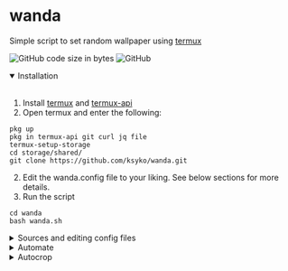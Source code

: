 # wanda
Simple script to set random wallpaper using [termux](https://github.com/termux/termux-app)

![GitHub code size in bytes](https://img.shields.io/github/languages/code-size/ksyko/wanda) ![GitHub](https://img.shields.io/github/license/ksyko/wanda)

<details open>
<summary>Installation</summary>
<br>

1. Install [termux](https://f-droid.org/en/packages/com.termux/) and [termux-api](https://f-droid.org/en/packages/com.termux.api/)
2. Open termux and enter the following:
```
pkg up
pkg in termux-api git curl jq file
termux-setup-storage
cd storage/shared/
git clone https://github.com/ksyko/wanda.git
```
2. Edit the wanda.config file to your liking. See below sections for more details.
3. Run the script
```
cd wanda
bash wanda.sh
```

</details>


<details>
<summary>Sources and editing config files</summary>
<br>
  config files for sources are present in their respective folders.
  format is key=value

  * wanda.config
    * source - set source of your wallpaper. [**wallhaven**, chan, picsum, reddit, local]
    * screen - screens to set wallpaper. [home, lock, **both**]
  * [wallhaven](https://wallhaven.cc/)/config
    * all the options are specified [here](https://wallhaven.cc/help/api)
    * api key is **not** mandatory
  * [chan](https://4chan.org/)/config
    * board - board where the thread belongs
    * thread - thread number
    * example: https://boards.4chan.org/wg/thread/7738706
      * board=wg
      * thread=7738706
  * [picsum](https://picsum.photos/)/config
    * height - desired image height
    * width - desired image width
  * [reddit](https://old.reddit.com/)/config
    * sub - subreddit name
    * sort - sort by [hot, new, rising, controversial, top, gilded]
  * local/config
    * images_path - folder path to get images from


</details>

<details>
<summary>Automate</summary>
<br>

* To set wallpaper at regular intervals automatically:

0. You might have to 'Acquire Wakelock' from the termux notification for this to run properly.
1. Install:
```
pkg in cronie termux-services nano
sv-enable crond
```
2. Check if crond is running
```
pidof crond
```
3. Edit crontab
```
crontab -e
```
4. Set your desired interval [(guide)](https://crontab.guru/#20_4_*_*_*).<br>Example: For hourly:
```
0 * * * *   cd storage/shared/wanda && $PREFIX/bin/bash wanda.sh
```
5. ctrl+o to save, ctrl+x to exit the editor


</details>

<details>
<summary>Autocrop</summary>
<br>
  
  Autocrop tries to find the subject in the image and crops the image accordingly. <br>
  Useful for when the image is horizontal and subject is at either end of the image. [Example](https://miro.medium.com/max/2048/0*sRE3XCJI0s00wFb-). <br>
  Imagga API provides the co-ordinates for crop. Imagemagick crops the images. <br>
  
  * `pkg in imagemagick`
  * Create [imagga](https://imagga.com/auth/signup) account. Its free to sign up, [one time emails](https://privacytoolslist.com/#one-time-emails) can work too 😉 
  * Once the account is created, go to [dashboard](https://imagga.com/profile/dashboard). Copy key and secret.
  * open wanda/config
  * Enable autocrop: set `autocrop` to `true`.
  * Set `imagga_key` value as `key`:`secret`.
  * Set your device screen `height` and `width`.
  
</details>
